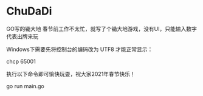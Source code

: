 # ChuDaDi
GO写的锄大地
春节前工作不太忙，就写了个锄大地游戏，没有UI，只能输入数字代表出牌来玩

Windows下需要先将控制台的编码改为 UTF8 才能正常显示：

chcp 65001

执行以下命令即可愉快玩耍，祝大家2021年春节快乐！

go run main.go
